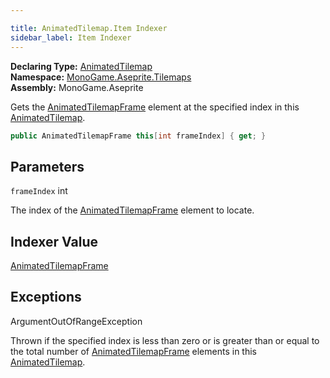 ```yaml
---

title: AnimatedTilemap.Item Indexer
sidebar_label: Item Indexer
---
```

**Declaring Type:** [AnimatedTilemap](../)  
**Namespace:** [MonoGame.Aseprite.Tilemaps](../../)  
**Assembly:** MonoGame.Aseprite

Gets the [AnimatedTilemapFrame](../../AnimatedTilemapFrame/) element at the specified index in this [AnimatedTilemap](../).

```csharp
public AnimatedTilemapFrame this[int frameIndex] { get; }
```

## Parameters

`frameIndex`  int

The index of the [AnimatedTilemapFrame](../../AnimatedTilemapFrame/) element to locate.

## Indexer Value

[AnimatedTilemapFrame](../../AnimatedTilemapFrame/)

## Exceptions

ArgumentOutOfRangeException

Thrown if the specified index is less than zero or is greater than or equal to the total number of [AnimatedTilemapFrame](../../AnimatedTilemapFrame/) elements in this [AnimatedTilemap](../).


